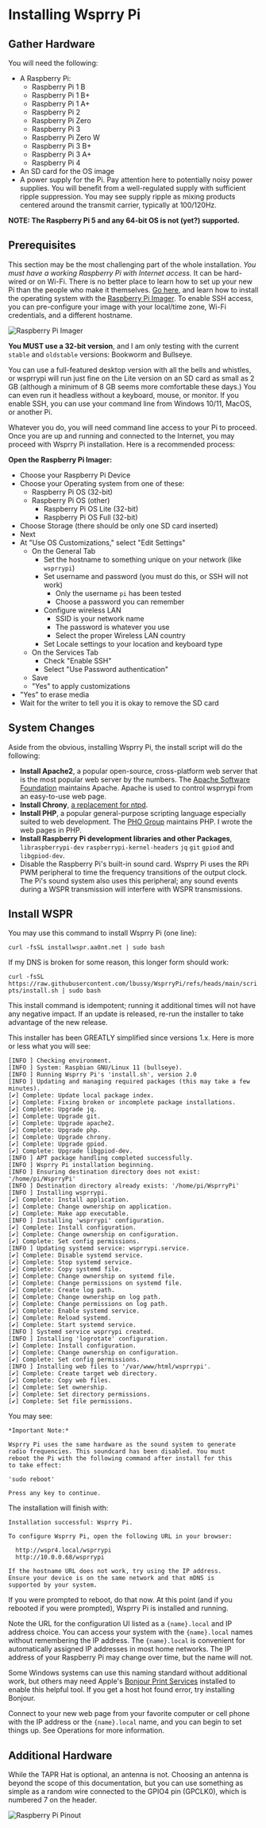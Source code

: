 # Installing Wsprry Pi

## Gather Hardware

You will need the following:

- A Raspberry Pi:
  - Raspberry Pi 1 B
  - Raspberry Pi 1 B+
  - Raspberry Pi 1 A+
  - Raspberry Pi 2
  - Raspberry Pi Zero
  - Raspberry Pi 3
  - Raspberry Pi Zero W
  - Raspberry Pi 3 B+
  - Raspberry Pi 3 A+
  - Raspberry Pi 4
- An SD card for the OS image
- A power supply for the Pi. Pay attention here to potentially noisy power supplies. You will benefit from a well-regulated supply with sufficient ripple suppression. You may see supply ripple as mixing products centered around the transmit carrier, typically at 100/120Hz.

**NOTE: The Raspberry Pi 5 and any 64-bit OS is not (yet?) supported.**

## Prerequisites

This section may be the most challenging part of the whole installation.  *You must have a working Raspberry Pi with Internet access.*  It can be hard-wired or on Wi-Fi. There is no better place to learn how to set up your new Pi than the people who make it themselves. [Go here](https://www.raspberrypi.com/documentation/computers/getting-started.html), and learn how to install the operating system with the [Raspberry Pi Imager](https://www.raspberrypi.com/software/). To enable SSH access, you can pre-configure your image with your local/time zone, Wi-Fi credentials, and a different hostname.

![Raspberry Pi Imager](rpi_imager.png)

**You MUST use a 32-bit version**, and I am only testing with the current `stable` and `oldstable` versions: Bookworm and Bullseye.

You can use a full-featured desktop version with all the bells and whistles, or wsprrypi will run just fine on the Lite version on an SD card as small as 2 GB (although a minimum of 8 GB seems more comfortable these days.)  You can even run it headless without a keyboard, mouse, or monitor. If you enable SSH, you can use your command line from Windows 10/11, MacOS, or another Pi.

Whatever you do, you will need command line access to your Pi to proceed. Once you are up and running and connected to the Internet, you may proceed with Wsprry Pi installation. Here is a recommended process:

**Open the Raspberry Pi Imager:**

* Choose your Raspberry Pi Device
* Choose your Operating system from one of these:
  * Raspberry Pi OS (32-bit)
  * Raspberry Pi OS (other)
    * Raspberry Pi OS Lite (32-bit)
    * Raspberry Pi OS Full (32-bit)
* Choose Storage (there should be only one SD card inserted)
* Next
* At "Use OS Customizations," select "Edit Settings"
  * On the General Tab
    * Set the hostname to something unique on your network (like `wsprrypi`)
    * Set username and password (you must do this, or SSH will not work)
      * Only the username `pi` has been tested
      * Choose a password you can remember
    * Configure wireless LAN
      * SSID is your network name
      * The password is whatever you use
      * Select the proper Wireless LAN country
    * Set Locale settings to your location and keyboard type
  * On the Services Tab
    * Check "Enable SSH"
    * Select "Use Password authentication"
  * Save
  * "Yes" to apply customizations
* "Yes" to erase media
* Wait for the writer to tell you it is okay to remove the SD card

## System Changes

Aside from the obvious, installing Wsprry Pi, the install script will do the following:

- **Install Apache2**, a popular open-source, cross-platform web server that is the most popular web server by the numbers. The [Apache Software Foundation](https://www.apache.org/) maintains Apache. Apache is used to control wsprrypi from an easy-to-use web page.
- **Install Chrony**, [a replacement for ntpd](https://chrony-project.org/).
- **Install PHP**, a popular general-purpose scripting language especially suited to web development. The [PHO Group](https://www.php.net/) maintains PHP. I wrote the web pages in PHP.
- **Install Raspberry Pi development libraries and other Packages**, `libraspberrypi-dev` `raspberrypi-kernel-headers` `jq` `git` `gpiod` and `libgpiod-dev`.
- Disable the Raspberry Pi's built-in sound card. Wsprry Pi uses the RPi PWM peripheral to time the frequency transitions of the output clock. The Pi's sound system also uses this peripheral; any sound events during a WSPR transmission will interfere with WSPR transmissions.

## Install WSPR

You may use this command to install Wsprry Pi (one line):

`curl -fsSL installwspr.aa0nt.net | sudo bash`

If my DNS is broken for some reason, this longer form should work:

`curl -fsSL https://raw.githubusercontent.com/lbussy/WsprryPi/refs/heads/main/scripts/install.sh | sudo bash`

This install command is idempotent; running it additional times will not have any negative impact. If an update is released, re-run the installer to take advantage of the new release.

This installer has been GREATLY simplified since versions 1.x.  Here is more or less what you will see:

```
[INFO ] Checking environment.
[INFO ] System: Raspbian GNU/Linux 11 (bullseye).
[INFO ] Running Wsprry Pi's 'install.sh', version 2.0
[INFO ] Updating and managing required packages (this may take a few minutes).
[✔] Complete: Update local package index.
[✔] Complete: Fixing broken or incomplete package installations.
[✔] Complete: Upgrade jq.
[✔] Complete: Upgrade git.
[✔] Complete: Upgrade apache2.
[✔] Complete: Upgrade php.
[✔] Complete: Upgrade chrony.
[✔] Complete: Upgrade gpiod.
[✔] Complete: Upgrade libgpiod-dev.
[INFO ] APT package handling completed successfully.
[INFO ] Wsprry Pi installation beginning.
[INFO ] Ensuring destination directory does not exist: '/home/pi/WsprryPi'
[INFO ] Destination directory already exists: '/home/pi/WsprryPi'
[INFO ] Installing wsprrypi.
[✔] Complete: Install application.
[✔] Complete: Change ownership on application.
[✔] Complete: Make app executable.
[INFO ] Installing 'wsprrypi' configuration.
[✔] Complete: Install configuration.
[✔] Complete: Change ownership on configuration.
[✔] Complete: Set config permissions.
[INFO ] Updating systemd service: wsprrypi.service.
[✔] Complete: Disable systemd service.
[✔] Complete: Stop systemd service.
[✔] Complete: Copy systemd file.
[✔] Complete: Change ownership on systemd file.
[✔] Complete: Change permissions on systemd file.
[✔] Complete: Create log path.
[✔] Complete: Change ownership on log path.
[✔] Complete: Change permissions on log path.
[✔] Complete: Enable systemd service.
[✔] Complete: Reload systemd.
[✔] Complete: Start systemd service.
[INFO ] Systemd service wsprrypi created.
[INFO ] Installing 'logrotate' configuration.
[✔] Complete: Install configuration.
[✔] Complete: Change ownership on configuration.
[✔] Complete: Set config permissions.
[INFO ] Installing web files to '/var/www/html/wsprrypi'.
[✔] Complete: Create target web directory.
[✔] Complete: Copy web files.
[✔] Complete: Set ownership.
[✔] Complete: Set directory permissions.
[✔] Complete: Set file permissions.
```

You may see:

```
*Important Note:*

Wsprry Pi uses the same hardware as the sound system to generate
radio frequencies. This soundcard has been disabled. You must
reboot the Pi with the following command after install for this
to take effect:

'sudo reboot'

Press any key to continue.
```

The installation will finish with:

```
Installation successful: Wsprry Pi.

To configure Wsprry Pi, open the following URL in your browser:

  http://wspr4.local/wsprrypi
  http://10.0.0.68/wsprrypi

If the hostname URL does not work, try using the IP address.
Ensure your device is on the same network and that mDNS is
supported by your system.
```

If you were prompted to reboot, do that now.  At this point (and if you rebooted if you were prompted), Wsprry Pi is installed and running.

Note the URL for the configuration UI listed as a `{name}.local` and IP address choice. You can access your system with the `{name}.local` names without remembering the IP address. The `{name}.local` is convenient for automatically assigned IP addresses in most home networks. The IP address of your Raspberry Pi may change over time, but the name will not.

Some Windows systems can use this naming standard without additional work, but others may need Apple's [Bonjour Print Services](https://support.apple.com/kb/dl999) installed to enable this helpful tool. If you get a host hot found error, try installing Bonjour.

Connect to your new web page from your favorite computer or cell phone with the IP address or the `{name}.local` name, and you can begin to set things up. See Operations for more information.

## Additional Hardware

While the TAPR Hat is optional, an antenna is not. Choosing an antenna is beyond the scope of this documentation, but you can use something as simple as a random wire connected to the GPIO4 pin (GPCLK0), which is numbered 7 on the header.

![Raspberry Pi Pinout](pinout.png)

